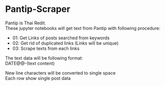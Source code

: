 # Pantip-Scraper
Pantip is Thai Redit.  
These jupyter notebooks will get text from Pantip with following procedure:  
  
* 01: Get Links of posts searched from keywords  
* 02: Get rid of duplicated links (Links will be unique)  
* 03: Scrape texts from each links  
  
The text data will be following format:  
DATE@@-(text content)  

New line characters will be converted to single space  
Each row show single post data